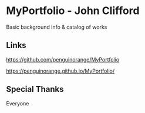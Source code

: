 # MyPortfolio - John Clifford

Basic background info & catalog of works

## Links

 https://github.com/penguinorange/MyPortfolio

 https://penguinorange.github.io/MyPortfolio/

## Special Thanks

Everyone
